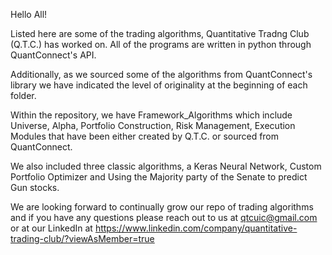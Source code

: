 Hello All!

Listed here are some of the trading algorithms, Quantitative Tradng Club (Q.T.C.) has worked on. All of the programs are written in python through QuantConnect's API. 

Additionally, as we sourced some of the algorithms from QuantConnect's library we have indicated the level of originality at the beginning of each folder.

Within the repository, we have Framework_Algorithms which include Universe, Alpha, Portfolio Construction, Risk Management, Execution Modules that have been either created by Q.T.C. or sourced from QuantConnect.

We also included three classic algorithms, a Keras Neural Network, Custom Portfolio Optimizer and Using the Majority party of the Senate to predict Gun stocks.  

We are looking forward to continually grow our repo of trading algorithms and if you have any questions please reach out to us at qtcuic@gmail.com or at our LinkedIn at https://www.linkedin.com/company/quantitative-trading-club/?viewAsMember=true